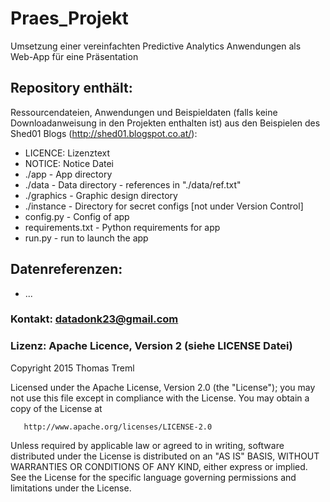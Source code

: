 Praes_Projekt
=============

Umsetzung einer vereinfachten Predictive Analytics Anwendungen als Web-App für eine Präsentation

## Repository enthält:
Ressourcendateien, Anwendungen und Beispieldaten (falls keine Downloadanweisung in den Projekten enthalten ist) aus den Beispielen des Shed01 Blogs (http://shed01.blogspot.co.at/):
* LICENCE: Lizenztext
* NOTICE: Notice Datei
* ./app - App directory
* ./data - Data directory - references in "./data/ref.txt"
* ./graphics - Graphic design directory
* ./instance - Directory for secret configs [not under Version Control]
* config.py - Config of app
* requirements.txt - Python requirements for app
* run.py - run to launch the app

## Datenreferenzen:
* ...

### Kontakt: datadonk23@gmail.com

### Lizenz: Apache Licence, Version 2 (siehe LICENSE Datei)
Copyright 2015 Thomas Treml

   Licensed under the Apache License, Version 2.0 (the "License");
   you may not use this file except in compliance with the License.
   You may obtain a copy of the License at

       http://www.apache.org/licenses/LICENSE-2.0

   Unless required by applicable law or agreed to in writing, software
   distributed under the License is distributed on an "AS IS" BASIS,
   WITHOUT WARRANTIES OR CONDITIONS OF ANY KIND, either express or implied.
   See the License for the specific language governing permissions and
   limitations under the License.
